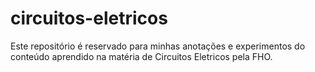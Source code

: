 # circuitos-eletricos
Este repositório é reservado para minhas anotações e experimentos do conteúdo aprendido na matéria de Circuitos Eletricos pela FHO.
